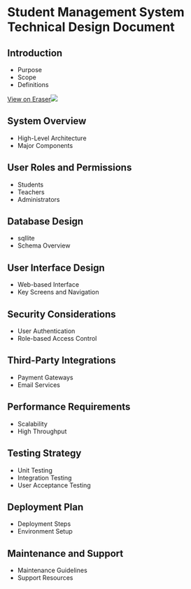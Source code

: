 # Student Management System Technical Design Document

## Introduction

-   Purpose
-   Scope
-   Definitions

[View on Eraser![](https://app.eraser.io/workspace/k6F9BpMQlz7LVT1BHcH6/preview?elements=0C6KmXDtf_pDDMQHbZRVFA&type=embed)](https://app.eraser.io/workspace/k6F9BpMQlz7LVT1BHcH6?elements=0C6KmXDtf_pDDMQHbZRVFA)

## System Overview

-   High-Level Architecture
-   Major Components

## User Roles and Permissions

-   Students
-   Teachers
-   Administrators

## Database Design

-   sqllite
-   Schema Overview

## User Interface Design

-   Web-based Interface
-   Key Screens and Navigation

## Security Considerations

-   User Authentication
-   Role-based Access Control

## Third-Party Integrations

-   Payment Gateways
-   Email Services

## Performance Requirements

-   Scalability
-   High Throughput

## Testing Strategy

-   Unit Testing
-   Integration Testing
-   User Acceptance Testing

## Deployment Plan

-   Deployment Steps
-   Environment Setup

## Maintenance and Support

-   Maintenance Guidelines
-   Support Resources
